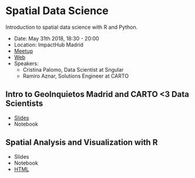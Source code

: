# Spatial Data Science

Introduction to spatial data science with R and Python.

* Date: May 31th 2018, 18:30 - 20:00
* Location: ImpactHub Madrid
* [Meetup](https://www.meetup.com/es-ES/Geoinquietos-MAD/events/250682390/)
* [Web](https://impacthubmadridnetwork.spaces.nexudus.com/es/Events/View/611785403/para-que-sirve-la-ciencia-de-datos-un-enfoque-practico-con-r-phyton-y-geolocalizacion)
* Speakers:
  * Cristina Palomo, Data Scientist at Sngular
  * Ramiro Aznar, Solutions Engineer at CARTO

## Intro to GeoInquietos Madrid and CARTO <3 Data Scientists
* [Slides](https://docs.google.com/presentation/d/1-hL7_sBRNoBRrKM6zIH-2gTpt2l9Xx4lAezLYh2CFUw/edit?usp=sharing)
* Notebook

## Spatial Analysis and Visualization with R
* Slides
* Notebook
* [HTML](https://cpalomogaro.github.io/avisa/)
